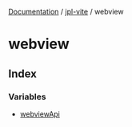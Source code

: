 [Documentation](../../packages.md) / [jpl-vite](../index.md) / webview

# webview

## Index

### Variables

- [webviewApi](variables/webviewApi.md)
